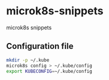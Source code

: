 # microk8s-snippets

microk8s snippets

## Configuration file

```sh
mkdir -p ~/.kube
microk8s config > ~/.kube/config
export KUBECONFIG=~/.kube/config
```
